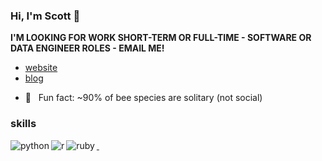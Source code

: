 ### Hi, I'm Scott 👋 

**I'M LOOKING FOR WORK SHORT-TERM OR FULL-TIME - SOFTWARE OR DATA ENGINEER ROLES - EMAIL ME!**

- [website](https://scottchamberlain.info)
- [blog](https://recology.info/)
<!--- - mastodon - [@sckottie@fosstodon.org](https://fosstodon.org/@sckottie) -->
- 🐝 &nbsp; Fun fact: ~90% of bee species are solitary (not social)

### skills
<img align="left" alt="python" src="https://img.shields.io/badge/python-%2314354C.svg?style=for-the-badge&logo=python&logoColor=white" />
<img align="left" alt="r" src="https://img.shields.io/badge/r-%2314354C.svg?style=for-the-badge&logo=r&logoColor=white" />
<img align="left" alt="ruby" src="https://img.shields.io/badge/ruby-%2314354C.svg?style=for-the-badge&logo=ruby&logoColor=white" />

<a rel="me" href="https://fosstodon.org/@sckottie">&nbsp;</a>
